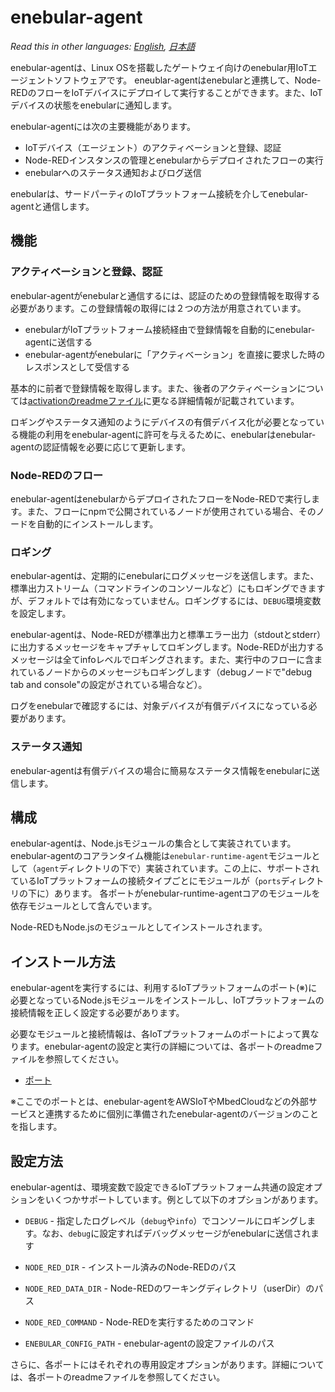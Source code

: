 
# enebular-agent

*Read this in other languages: [English](README.md), [日本語](README.ja.md)*

enebular-agentは、Linux OSを搭載したゲートウェイ向けのenebular用IoTエージェントソフトウェアです。 eneublar-agentはenebularと連携して、Node-REDのフローをIoTデバイスにデプロイして実行することができます。また、IoTデバイスの状態をenebularに通知します。

enebular-agentには次の主要機能があります。

- IoTデバイス（エージェント）のアクティベーションと登録、認証
- Node-REDインスタンスの管理とenebularからデプロイされたフローの実行
- enebularへのステータス通知およびログ送信

enebularは、サードパーティのIoTプラットフォーム接続を介してenebular-agentと通信します。

## 機能

### アクティベーションと登録、認証

enebular-agentがenebularと通信するには、認証のための登録情報を取得する必要があります。この登録情報の取得には２つの方法が用意されています。

- enebularがIoTプラットフォーム接続経由で登録情報を自動的にenebular-agentに送信する
- enebular-agentがenebularに「アクティベーション」を直接に要求した時のレスポンスとして受信する

基本的に前者で登録情報を取得します。また、後者のアクティベーションについては[activationのreadmeファイル](README-activation.ja.md)に更なる詳細情報が記載されています。

ロギングやステータス通知のようにデバイスの有償デバイス化が必要となっている機能の利用をenebular-agentに許可を与えるために、enebularはenebular-agentの認証情報を必要に応じて更新します。


### Node-REDのフロー

enebular-agentはenebularからデプロイされたフローをNode-REDで実行します。また、フローにnpmで公開されているノードが使用されている場合、そのノードを自動的にインストールします。

### ロギング

enebular-agentは、定期的にenebularにログメッセージを送信します。また、標準出力ストリーム（コマンドラインのコンソールなど）にもロギングできますが、デフォルトでは有効になっていません。ロギングするには、`DEBUG`環境変数を設定します。

enebular-agentは、Node-REDが標準出力と標準エラー出力（stdoutとstderr）に出力するメッセージをキャプチャしてロギングします。Node-REDが出力するメッセージは全てinfoレベルでロギングされます。また、実行中のフローに含まれているノードからのメッセージもロギングします（debugノードで"debug tab and console"の設定がされている場合など）。

ログをenebularで確認するには、対象デバイスが有償デバイスになっている必要があります。

### ステータス通知

enebular-agentは有償デバイスの場合に簡易なステータス情報をenebularに送信します。

## 構成

enebular-agentは、Node.jsモジュールの集合として実装されています。enebular-agentのコアランタイム機能は`enebular-runtime-agent`モジュールとして（`agent`ディレクトリの下で）実装されています。この上に、サポートされているIoTプラットフォームの接続タイプごとにモジュールが（`ports`ディレクトリの下に）あります。 各ポートがenebular-runtime-agentコアのモジュールを依存モジュールとして含んでいます。

Node-REDもNode.jsのモジュールとしてインストールされます。

## インストール方法

enebular-agentを実行するには、利用するIoTプラットフォームのポート(※)に必要となっているNode.jsモジュールをインストールし、IoTプラットフォームの接続情報を正しく設定する必要があります。

必要なモジュールと接続情報は、各IoTプラットフォームのポートによって異なります。enebular-agentの設定と実行の詳細については、各ポートのreadmeファイルを参照してください。

- [ポート](ports)

※ここでのポートとは、enebular-agentをAWSIoTやMbedCloudなどの外部サービスと連携するために個別に準備されたenebular-agentのバージョンのことを指します。

## 設定方法

enebular-agentは、環境変数で設定できるIoTプラットフォーム共通の設定オプションをいくつかサポートしています。例として以下のオプションがあります。

- `DEBUG` -  指定したログレベル（`debug`や`info`）でコンソールにロギングします。なお、`debug`に設定すればデバッグメッセージがenebularに送信されます

- `NODE_RED_DIR` - インストール済みのNode-REDのパス

- `NODE_RED_DATA_DIR` - Node-REDのワーキングディレクトリ（userDir）のパス

- `NODE_RED_COMMAND` - Node-REDを実行するためのコマンド

- `ENEBULAR_CONFIG_PATH` - enebular-agentの設定ファイルのパス

さらに、各ポートにはそれぞれの専用設定オプションがあります。詳細については、各ポートのreadmeファイルを参照してください。
